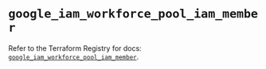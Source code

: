 # `google_iam_workforce_pool_iam_member`

Refer to the Terraform Registry for docs: [`google_iam_workforce_pool_iam_member`](https://registry.terraform.io/providers/hashicorp/google-beta/6.49.2/docs/resources/google_iam_workforce_pool_iam_member).
